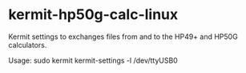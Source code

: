 # kermit-hp50g-calc-linux
Kermit settings to exchanges files from and to the HP49+ and HP50G calculators.

Usage:
sudo kermit kermit-settings -l /dev/ttyUSB0

